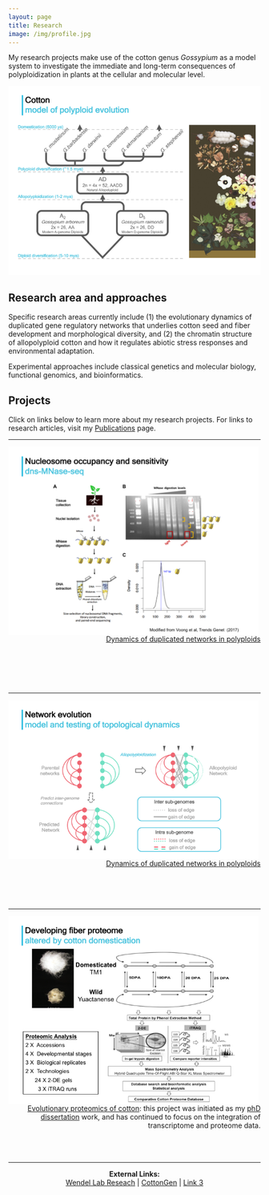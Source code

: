 ```yaml
---
layout: page
title: Research
image: /img/profile.jpg
---
```


My research projects make use of the cotton genus *Gossypium* as a model system to investigate the immediate and long-term consequences of polyploidization in plants at the cellular and molecular level.

![](/research/cottonModel.png)

## Research area and approaches

Specific research areas currently include (1) the evolutionary dynamics of duplicated gene regulatory networks that underlies cotton seed and fiber development and morphological diversity, and (2) the chromatin structure of allopolyploid cotton and how it regulates abiotic stress responses and environmental adaptation. 

Experimental approaches include classical genetics and molecular biology, functional genomics, and bioinformatics. 

## Projects

Click on links below to learn more about my research projects. For links to research articles, visit my [Publications](publications.md) page.

---
   
<p align="left">
  <img align="left" src="/research/dns.png" width="500">
</p>

<p align="right">
  <br><br><br><br><br><br>
  <a href="/research/nucleosomeEvo">Dynamics of duplicated networks in polyploids</a>
  <br><br><br><br><br><br>
</p>

---
   
<p align="left">
  <img align="left" src="/research/NetworkEvo.png" width="500">
</p>

<p align="right">
  <br><br><br><br><br>
  <a href="/research/NetworkEvo">Dynamics of duplicated networks in polyploids</a>
  <br><br><br><br><br>
</p>

---

<p align="left">
  <img align="left" src="/research/proteomics.png" width="500">
</p>
<p align="right">
  <br><br><br><br>
  <a href="/research/proteomics">Evolutionary proteomics of cotton</a>: this project was initiated as my <a href="http://lib.dr.iastate.edu/etd/13415/">phD dissertation</a> work, and has continued to focus on the integration of transcriptome and proteome data.
  <br><br><br><br>
</p>

---

<div>
<p align="center">
  <b>External Links:</b><br>
  <a href="http://www.eeob.iastate.edu/faculty/WendelJ/research.htm">Wendel Lab Reseach</a> |
  <a href="https://www.cottongen.org">CottonGen</a> |
  <a href="#">Link 3</a>
  <br><br>
</p>
</div>
